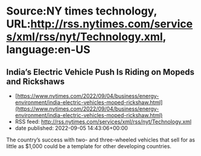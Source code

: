 # Source:NY times technology, URL:http://rss.nytimes.com/services/xml/rss/nyt/Technology.xml, language:en-US

## India’s Electric Vehicle Push Is Riding on Mopeds and Rickshaws
 - [https://www.nytimes.com/2022/09/04/business/energy-environment/india-electric-vehicles-moped-rickshaw.html](https://www.nytimes.com/2022/09/04/business/energy-environment/india-electric-vehicles-moped-rickshaw.html)
 - RSS feed: http://rss.nytimes.com/services/xml/rss/nyt/Technology.xml
 - date published: 2022-09-05 14:43:06+00:00

The country’s success with two- and three-wheeled vehicles that sell for as little as $1,000 could be a template for other developing countries.

